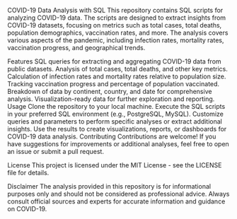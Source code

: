COVID-19 Data Analysis with SQL
This repository contains SQL scripts for analyzing COVID-19 data. The scripts are designed to extract insights from COVID-19 datasets, focusing on metrics such as total cases, total deaths, population demographics, vaccination rates, and more. The analysis covers various aspects of the pandemic, including infection rates, mortality rates, vaccination progress, and geographical trends.

Features
SQL queries for extracting and aggregating COVID-19 data from public datasets.
Analysis of total cases, total deaths, and other key metrics.
Calculation of infection rates and mortality rates relative to population size.
Tracking vaccination progress and percentage of population vaccinated.
Breakdown of data by continent, country, and date for comprehensive analysis.
Visualization-ready data for further exploration and reporting.
Usage
Clone the repository to your local machine.
Execute the SQL scripts in your preferred SQL environment (e.g., PostgreSQL, MySQL).
Customize queries and parameters to perform specific analyses or extract additional insights.
Use the results to create visualizations, reports, or dashboards for COVID-19 data analysis.
Contributing
Contributions are welcome! If you have suggestions for improvements or additional analyses, feel free to open an issue or submit a pull request.

License
This project is licensed under the MIT License - see the LICENSE file for details.

Disclaimer
The analysis provided in this repository is for informational purposes only and should not be considered as professional advice. Always consult official sources and experts for accurate information and guidance on COVID-19.

